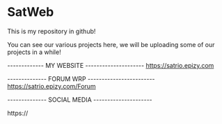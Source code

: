 # SatWeb
This is my repository in github!

You can see our various projects here, we will be uploading some of our projects in a while!

------------- MY WEBSITE ---------------------
https://satrio.epizy.com

-------------- FORUM WRP ------------------------
https://satrio.epizy.com/Forum

-------------- SOCIAL MEDIA ---------------------

https://
